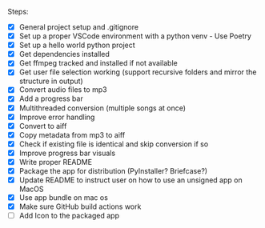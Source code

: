 Steps:
- [x] General project setup and .gitignore
- [x] Set up a proper VSCode environment with a python venv - Use Poetry
- [x] Set up a hello world python project
- [x] Get dependencies installed
- [x] Get ffmpeg tracked and installed if not available
- [x] Get user file selection working (support recursive folders and mirror the structure in output)
- [x] Convert audio files to mp3
- [x] Add a progress bar
- [x] Multithreaded conversion (multiple songs at once)
- [x] Improve error handling
- [x] Convert to aiff
- [x] Copy metadata from mp3 to aiff
- [x] Check if existing file is identical and skip conversion if so
- [x] Improve progress bar visuals
- [x] Write proper README
- [x] Package the app for distribution (PyInstaller? Briefcase?)
- [x] Update README to instruct user on how to use an unsigned app on MacOS
- [x] Use app bundle on mac os
- [x] Make sure GitHub build actions work
- [ ] Add Icon to the packaged app

